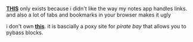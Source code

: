 **[THIS](https://kojokwakye.github.io/luke23-34/)** only exists because i didn't like the way my notes app handles links. and also a lot of tabs and bookmarks in your browser makes it ugly  

i don't own **[this](https://proxybay.github.io/)**. it is bascially a poxy site for _pirate bay_ that allows you to pybass blocks.